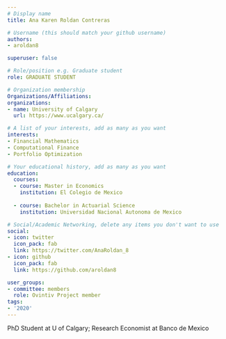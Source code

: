 ```yaml
---
# Display name
title: Ana Karen Roldan Contreras

# Username (this should match your github username)
authors:
- aroldan8

superuser: false

# Role/position e.g. Graduate student
role: GRADUATE STUDENT

# Organization membership
Organizations/Affiliations:
organizations:
- name: University of Calgary
  url: https://www.ucalgary.ca/

# A list of your interests, add as many as you want
interests:
- Financial Mathematics
- Computational Finance
- Portfolio Optimization

# Your educational history, add as many as you want
education:
  courses:
  - course: Master in Economics
    institution: El Colegio de Mexico
    
  - course: Bachelor in Actuarial Science
    institution: Universidad Nacional Autonoma de Mexico

# Social/Academic Networking, delete any items you don't want to use
social:
- icon: twitter
  icon_pack: fab
  link: https://twitter.com/AnaRoldan_8
- icon: github
  icon_pack: fab
  link: https://github.com/aroldan8

user_groups:
- committee: members
  role: Ovintiv Project member
tags:
- '2020'
---
```

PhD Student at U of Calgary; Research Economist at Banco de Mexico
